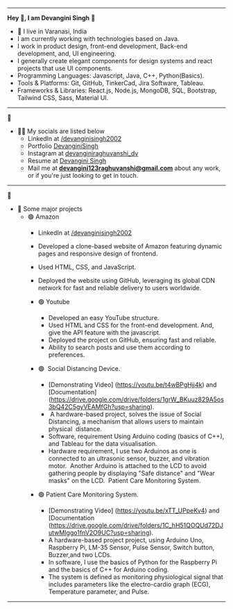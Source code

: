 *************************************************************************************************

**Hey 👋, I am Devangini Singh** 🔴
- 📍 I live in Varanasi, India
- I am currently working with technologies based on Java.
- I work in product design, front-end development, Back-end development, and, UI engineering.
- I generally create elegant components for design systems and react projects that use UI components.
- Programming Languages: Javascript, Java, C++, Python(Basics).
- Tools & Platforms: Git, GitHub, TinkerCad, Jira Software, Tableau.
- Frameworks & Libraries: React.js, Node.js, MongoDB, SQL, Bootstrap, Tailwind CSS, Sass, Material UI.

*************************************************************************************************
🔴
- 👨‍💻 My socials are listed below
  - LinkedIn at [/devanginisingh2002](https://www.linkedin.com/in/devangini2002)
  - Portfolio [DevanginiSingh](https://devanginisingh2002.github.io/Portfolio/)
  - Instagram at [devanginiraghuvanshi_dv](https://instagram.com/devanginiraghuvanshi_dv)
  - Resume at [Devangini Singh](https://drive.google.com/file/d/1135rsBjiF3WC6JXMEjCqbJxYx5oyNnmG/view?usp=sharing)
  - Mail me at **devangini123raghuvanshi@gmail.com** about any work, or if you're just looking to get in touch.

*************************************************************************************************
🔴
- 🔭 Some major projects
  - 🟢 Amazon
    - LinkedIn at [/devanginisingh2002](https://www.linkedin.com/in/devangini2002)  
    -  Developed a clone-based website of Amazon featuring dynamic pages and responsive design of frontend.
    -  Used HTML, CSS, and JavaScript.
    -  Deployed the website using GitHub, leveraging its global CDN network for fast and reliable delivery to users worldwide.
   
    - 🟢 Youtube  
      -  Developed an easy YouTube structure.
      -  Used HTML and CSS for the front-end development. And, give the API feature with the javascript.
      -  Deployed the project on GitHub, ensuring fast and reliable.
      -  Ability to search posts and use them according to preferences.

    - 🟢  Social Distancing Device.
      - [Demonstrating Video] (https://youtu.be/t4wBPgHjj4k) and [Documentation] (https://drive.google.com/drive/folders/1grW_BKuuz829A5os3bQ42C5gyVEAMfGh?usp=sharing).
      -  A hardware-based project, solves the issue of Social Distancing, a mechanism that allows users to maintain physical  distance.
      - Software, requirement Using Arduino coding (basics of C++), and Tableau for the data visualisation.
      - Hardware requirement, I use two Arduinos as one is connected to an ultrasonic sensor, buzzer, and vibration motor.  Another Arduino is attached to the LCD to avoid gathering people by displaying "Safe distance" and "Wear masks" on the LCD.  Patient Care Monitoring System.
     
     - 🟢 Patient Care Monitoring System.
        - [Demonstrating Video] (https://youtu.be/xTT_UPpeKv4) and [Documentation (https://drive.google.com/drive/folders/1C_hH51QOQUd72DJutwMIggo1fnV2O9UC?usp=sharing).
        - A hardware-based project project, using Arduino Uno, Raspberry Pi, LM-35 Sensor, Pulse Sensor, Switch button, Buzzer,and two LCDs.
        - In software, I use the basics of Python for the Raspberry Pi and the basics of C++ for Arduino coding.
        - The system is defined as monitoring physiological signal that includes parameters like the electro-cardio graph (ECG),
Temperature parameter, and Pulse.

*************************************************************************************************


